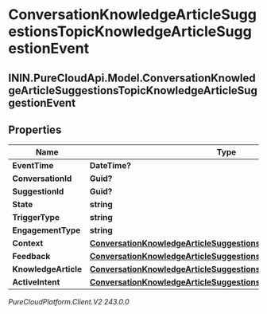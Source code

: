 # ConversationKnowledgeArticleSuggestionsTopicKnowledgeArticleSuggestionEvent

## ININ.PureCloudApi.Model.ConversationKnowledgeArticleSuggestionsTopicKnowledgeArticleSuggestionEvent

## Properties

|Name | Type | Description | Notes|
|------------ | ------------- | ------------- | -------------|
| **EventTime** | **DateTime?** |  | [optional] |
| **ConversationId** | **Guid?** |  | [optional] |
| **SuggestionId** | **Guid?** |  | [optional] |
| **State** | **string** |  | [optional] |
| **TriggerType** | **string** |  | [optional] |
| **EngagementType** | **string** |  | [optional] |
| **Context** | [**ConversationKnowledgeArticleSuggestionsTopicSuggestionContext**](ConversationKnowledgeArticleSuggestionsTopicSuggestionContext) |  | [optional] |
| **Feedback** | [**ConversationKnowledgeArticleSuggestionsTopicSuggestionFeedback**](ConversationKnowledgeArticleSuggestionsTopicSuggestionFeedback) |  | [optional] |
| **KnowledgeArticle** | [**ConversationKnowledgeArticleSuggestionsTopicSuggestedArticle**](ConversationKnowledgeArticleSuggestionsTopicSuggestedArticle) |  | [optional] |
| **ActiveIntent** | [**ConversationKnowledgeArticleSuggestionsTopicSuggestedIntent**](ConversationKnowledgeArticleSuggestionsTopicSuggestedIntent) |  | [optional] |



_PureCloudPlatform.Client.V2 243.0.0_
